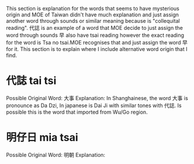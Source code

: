 This section is explanation for the words that seems to have mysterious origin and MOE of Taiwan didn't have much explanation and just assign another word through sounds or similar meaning because is "collequital reading". 代誌 is an example of a word that MOE decide to just assign the word through sounds 早 also have tsai reading however the exact reading for the word is Tsa no tsai.MOE recognises that and just assign the word 早 for it. This section is to explain where I include alternative word origin that I find.


# 代誌 tai tsi
Possible Original Word: 大事
Explanation: In Shanghainese, the word 大事 is pronounce as Da Dzi, In japanese is Dai Ji with similar tones with 代誌. Is possible this is the word that imported from Wu/Go region. 

# 明仔日 mia tsai
Possible Original Word: 明朝
Explanation:　     